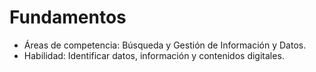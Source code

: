 # Fundamentos

- Áreas de competencia: Búsqueda y Gestión de Información y Datos.
- Habilidad: Identificar datos, información y contenidos digitales.
